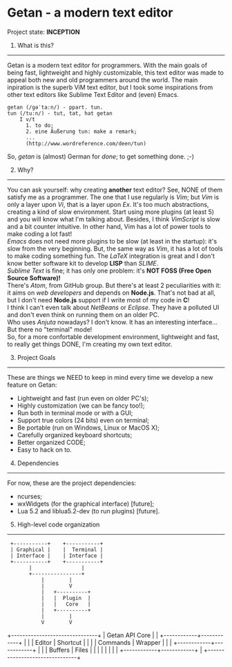 Getan - a modern text editor
============================

Project state: **INCEPTION**

1. What is this?
----------------
Getan is a modern text editor for programmers. With the main goals of being
fast, lightweight and highly customizable, this text editor was made to appeal
both new and old programmers around the world. The main inpiration is the superb
ViM text editor, but I took some inspirations from other text editors like
Sublime Text Editor and (even) Emacs.

    getan (/ɡəˈtaːn/) - ppart. tun.
    tun (/tuːn/) - tut, tat, hat getan
        I v/t
          1. to do;
          2. eine Äußerung tun: make a remark;
          ...
          (http://www.wordreference.com/deen/tun)

So, *getan* is (almost) German for *done*; to get something done. ;-)

2. Why?
-------
You can ask yourself: why creating **another** text editor? See, NONE of them
satisfy me as a programmer. The one that I use regularly is *Vim*; but *Vim* is
only a layer upon *Vi*, that is a layer upon *Ex*. It's too much abstractions,
creating a kind of slow environment. Start using more plugins (at least 5) and
you will know what I'm talking about. Besides, I think *VimScript* is slow and a
bit counter intuitive. In other hand, Vim has a lot of power tools to make coding
a lot fast!<br />
*Emacs* does not need more plugins to be slow (at least in the startup): it's
slow from the very beginning. But, the same way as *Vim*, it has a lot of tools
to make coding something fun. The *LaTeX* integration is great and I don't know
better software kit to develop **LISP** than *SLIME*.<br />
*Sublime Text* is fine; it has only one problem: it's **NOT FOSS (Free Open
Source Software)!**<br />
There's *Atom*, from GitHub group. But there's at least 2 peculiarities with it:
it aims on *web developers* and depends on **Node.js**. That's not bad at all,
but I don't need **Node.js** support if I write most of my code in **C**!<br />
I think I can't even talk about *NetBeans* or *Eclipse*. They have a polluted UI
and don't even think on running them on an older PC.<br />
Who uses *Anjuta* nowadays? I don't know. It has an interesting interface... But
there no "terminal" mode!<br />
So, for a more confortable development environment, lightweight and fast, to
really get things DONE, I'm creating my own text editor.

3. Project Goals
----------------
These are things we NEED to keep in mind every time we develop a new feature on
Getan:
  - Lightweight and fast (run even on older PC's);
  - Highly customization (we can be fancy too!);
  - Run both in terminal mode or with a GUI;
  - Support true colors (24 bits) even on terminal;
  - Be portable (run on Windows, Linux or MacOS X);
  - Carefully organized keyboard shortcuts;
  - Better organized CODE;
  - Easy to hack on to.

4. Dependencies
---------------
For now, these are the project dependencies:
  - ncurses;
  - wxWidgets (for the graphical interface) [future];
  - Lua 5.2 and liblua5.2-dev (to run plugins) [future].

5. High-level code organization
-------------------------------

     +-----------+    +-----------+
     | Graphical |    |  Terminal |
     | Interface |    | Interface |
     +-----------+    +-----------+
           |                |
           +----------------+
               |        |
               |        V
               |   +----------+
               |   |  Plugin  |
               |   |   Core   |
               |   +----------+
               |        |
               V        V
   +-------------------------------+
   |        Getan API Core         |
   |  +------------+------------+  |
   |  |   Editor   |  Shortcut  |  |
   |  |  Commands  |  Wrapper   |  |
   |  +------------+------------+  |
   |  |   Buffers  |    Files   |  |
   |  |            |            |  |
   |  +------------+------------+  |
   +-------------------------------+

